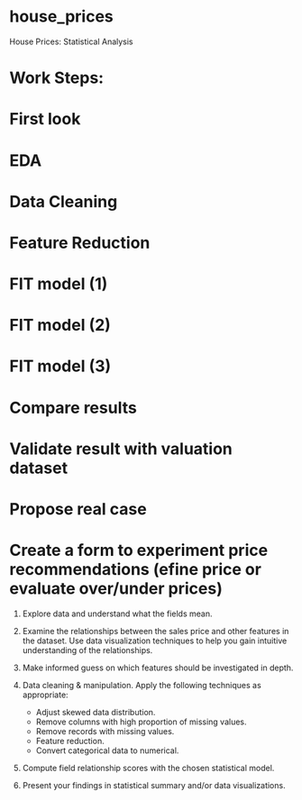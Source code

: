 # house_prices
House Prices: Statistical Analysis

# Work Steps:

# First look

# EDA

# Data Cleaning

# Feature Reduction

# FIT model (1)

# FIT model (2)

# FIT model (3)

# Compare results

# Validate result with valuation dataset

# Propose real case

# Create a form to experiment price recommendations (efine price or evaluate over/under prices)
 


1. Explore data and understand what the fields mean.

1. Examine the relationships between the sales price and other features in the dataset. Use data visualization techniques to help you gain intuitive understanding of the relationships.

1. Make informed guess on which features should be investigated in depth.

1. Data cleaning & manipulation. Apply the following techniques as appropriate:
    * Adjust skewed data distribution.
    * Remove columns with high proportion of missing values.
    * Remove records with missing values.
    * Feature reduction.
    * Convert categorical data to numerical.

1. Compute field relationship scores with the chosen statistical model.

1. Present your findings in statistical summary and/or data visualizations.